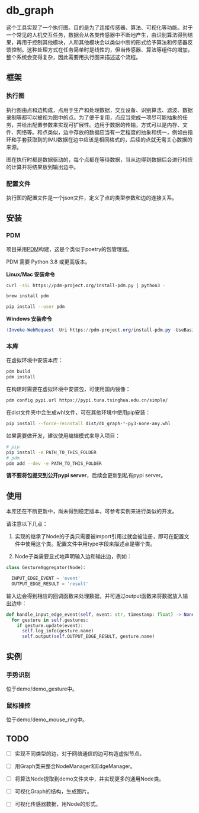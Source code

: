 # db_graph

这个工具实现了一个执行图。目的是为了连接传感器、算法、可视化等功能。对于一个常见的人机交互任务，数据会从各类传感器中不断地产生，由识别算法得到结果，再用于控制其他模块，人和其他模块会以类似中断的形式给予算法和传感器反馈控制。这种处理方式在任务简单时是线性的，但当传感器、算法等组件的增加，整个系统会变得复杂，因此需要用执行图来描述这个流程。

## 框架

### 执行图

执行图由点和边构成，点用于生产和处理数据，交互设备、识别算法、滤波、数据录制等都可以被视为图中的点。为了便于复用，点应当完成一项尽可能抽象的任务，并给出配置参数来实现可扩展性。边用于数据的传输，方式可以是内存、文件、网络等。和点类似，边中存放的数据应当有一定程度的抽象和统一，例如由指环和手套获取到的IMU数据在边中应该是相同格式的，后续的点就无需关心数据的来源。

图在执行时都是数据驱动的，每个点都在等待数据，当从边得到数据后会进行相应的计算并将结果放到输出边中。

### 配置文件

执行图的配置文件是一个json文件，定义了点的类型参数和边的连接关系。

## 安装

### PDM

项目采用[PDM](https://github.com/pdm-project/pdm)构建，这是个类似于poetry的包管理器。

PDM 需要 Python 3.8 或更高版本。

**Linux/Mac 安装命令**

```bash
curl -sSL https://pdm-project.org/install-pdm.py | python3 -
```

```bash
brew install pdm
```

```bash
pip install --user pdm
```

**Windows 安装命令**

```powershell
(Invoke-WebRequest -Uri https://pdm-project.org/install-pdm.py -UseBasicParsing).Content | python -
```

### 本库

在虚拟环境中安装本库：

```bash
pdm build
pdm install
```

在构建时需要在虚拟环境中安装包，可使用国内镜像：

```bash
pdm config pypi.url https://pypi.tuna.tsinghua.edu.cn/simple/
```

在dist文件夹中会生成whl文件，可在其他环境中使用pip安装：

```bash
pip install --force-reinstall dist/db_graph-*-py3-none-any.whl
```

如果需要做开发，建议使用编辑模式来导入项目：

```bash
# pip
pip install -e PATH_TO_THIS_FOLDER
# pdm
pdm add --dev -e PATH_TO_THIS_FOLDER
```

**请不要将包提交到公开pypi server**，后续会更新到私有pypi server。

## 使用

本库还在不断更新中，尚未得到稳定版本，可参考实例来进行类似的开发。

请注意以下几点：

1. 实现的继承了Node的子类只需要被import引用过就会被注册，即可在配置文件中使用这个类。配置文件中用type字段来描述点是哪个类。

2. Node子类需要显式地声明输入边和输出边，例如：

```python
class GestureAggregator(Node):

  INPUT_EDGE_EVENT = 'event'
  OUTPUT_EDGE_RESULT = 'result'
```

输入边会得到相应的回调函数来处理数据，并可通过output函数来将数据放入输出边中：

```python
def handle_input_edge_event(self, event: str, timestamp: float) -> None:
  for gesture in self.gestures:
    if gesture.update(event):
      self.log_info(gesture.name)
      self.output(self.OUTPUT_EDGE_RESULT, gesture.name)
```

## 实例

### 手势识别

位于demo/demo_gesture中。

### 鼠标操控

位于demo/demo_mouse_ring中。

## TODO

- [ ] 实现不同类型的边，对于网络通信的边可构造虚拟节点。

- [ ] 用Graph类来整合NodeManager和EdgeManager。

- [ ] 将算法Node提取到demo文件夹中，并实现更多的通用Node类。

- [ ] 可视化Graph的结构，生成图片。

- [ ] 可视化传感器数据，用Node的形式。